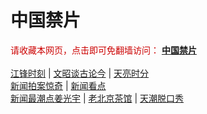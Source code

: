 # 中国禁片
<span  style="color:#CC0000;">请收藏本网页，点击即可免翻墙访问：</span>
<b><a href="https://abcd2.gq/">中国禁片</a></b>
</br></br>
<span><a href="https://abcd2.gq/category/political/jiangfeng/">江锋时刻</a></span> | <span><a href="https://abcd2.gq/author/wenzhao/">文昭谈古论今</a></span> | <span><a href="https://abcd2.gq/author/zhangtianliang/">天亮时分</a></span>
</br>
<span><a href="https://abcd2.gq/author/dayu/">新闻拍案惊奇</a></span> | <span><a href="https://abcd2.gq/author/limuyang/">新闻看点</a></span>
</br>
<span><a href="https://abcd2.gq/author/jiangguangyu/">新闻最潮点姜光宇</a></span> | <span><a href="https://abcd2.gq/author/chaguan/">老北京茶馆</a></span> | <span><a href="https://abcd2.gq/author/tianchao/">天潮脱口秀</a></span>
</br>

</br>
